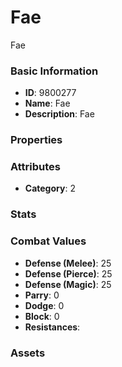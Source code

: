 # Fae

Fae

### Basic Information

- **ID**: 9800277
- **Name**: Fae
- **Description**: Fae

### Properties


### Attributes

- **Category**: 2

### Stats


### Combat Values

- **Defense (Melee)**: 25
- **Defense (Pierce)**: 25
- **Defense (Magic)**: 25
- **Parry**: 0
- **Dodge**: 0
- **Block**: 0
- **Resistances**: 

### Assets


